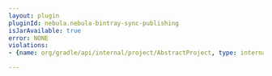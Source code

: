 ```yaml
---
layout: plugin
pluginId: nebula.nebula-bintray-sync-publishing
isJarAvailable: true
error: NONE
violations:
- {name: org/gradle/api/internal/project/AbstractProject, type: internal-api-usage}

---
```

